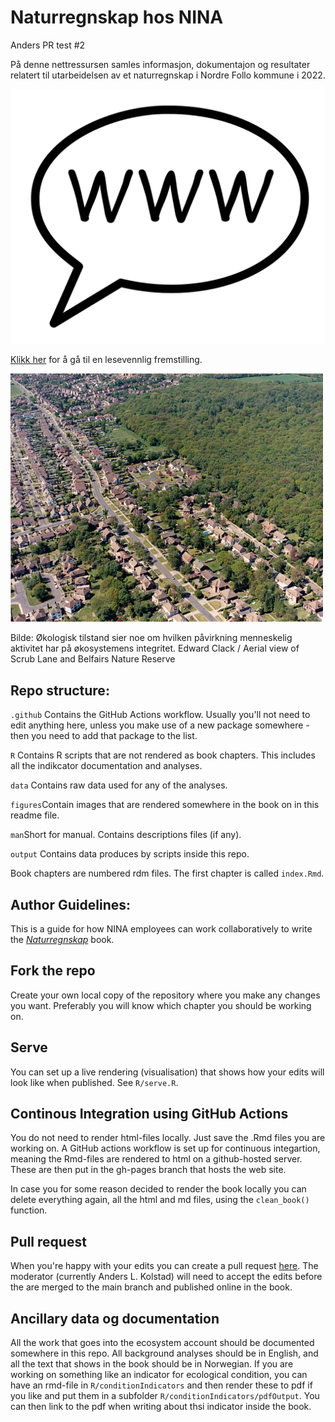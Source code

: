 # Naturregnskap hos NINA

Anders PR test #2

På denne nettressursen samles informasjon, dokumentajon og resultater relatert til utarbeidelsen av et naturregnskap i Nordre Follo kommune i 2022.

![](figures/WWW_balloon.svg) 

[Klikk her](https://ninanor.github.io/naturregnskap/) for å gå til en lesevennlig fremstilling.

<img src="figures/manandnature.jpg" alt="" width="500"/>

Bilde: Økologisk tilstand sier noe om hvilken påvirkning menneskelig aktivitet har på økosystemens integritet. Edward Clack / Aerial view of Scrub Lane and Belfairs Nature Reserve


## Repo structure:

`.github` Contains the GitHub Actions workflow. Usually you'll not need to edit anything here, unless you make use of a new package somewhere - then you need to add that package to the list.

`R` Contains R scripts that are not rendered as book chapters. This includes all the indikcator documentation and analyses.

`data` Contains raw data used for any of the analyses.

`figures`Contain images that are rendered somewhere in the book on in this readme file.

`man`Short for manual. Contains descriptions files (if any).

`output` Contains data produces by scripts inside this repo.


Book chapters are numbered rdm files. The first chapter is called `index.Rmd`.



## Author Guidelines:

This is a guide for how NINA employees can work collaboratively to write the [*Naturregnskap*](https://ninanor.github.io/naturregnskap/) book.

## Fork the repo
Create your own local copy of the repository where you make any changes you want. Preferably you will know which chapter you should be working on.

## Serve
You can set up a live rendering (visualisation) that shows how your edits will look like when published. See `R/serve.R`.



## Continous Integration using GitHub Actions
You do not need to render html-files locally. Just save the .Rmd files you are working on. A GitHub actions workflow is set up for continuous integartion, meaning the Rmd-files are rendered to html on a github-hosted server. These are then put in the gh-pages branch that hosts the web site. 

In case you for some reason decided to render the book locally you can delete everything again, all the html and md files, using the `clean_book()` function.

## Pull request
When you're happy with your edits you can create a pull request [here](https://github.com/NINAnor/naturregnskap/pulls). The moderator (currently Anders L. Kolstad) will need to accept the edits before the are merged to the main branch and published online in the book.


## Ancillary data og documentation
All the work that goes into the ecosystem account should be documented somewhere in this repo. All background analyses should be in English, and all the text that shows in the book should be in Norwegian. If you are working on something like an indicator for ecological condition, you can have an rmd-file in `R/conditionIndicators` and then render these to pdf if you like and put them in a subfolder `R/conditionIndicators/pdfOutput`. You can then link to the pdf when writing about thsi indicator inside the book. 

